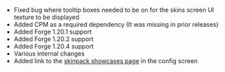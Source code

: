 - Fixed bug where tooltip boxes needed to be on for the skins screen UI texture to be displayed
- Added CPM as a required dependency (It was missing in prior releases)
- Added Forge 1.20.1 support
- Added Forge 1.20.2 support
- Added Forge 1.20.4 support
- Various internal changes
- Added link to the [skinpack showcases page](https://github.com/RedRain0o0/legacy-skins/discussions/categories/showcase) in the config screen